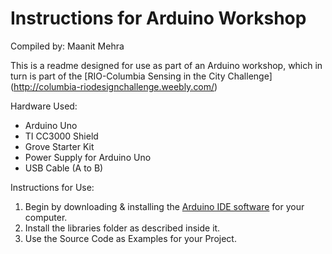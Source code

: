 # Instructions for Arduino Workshop

Compiled by: Maanit Mehra

This is a readme designed for use as part of an Arduino workshop, which in turn is part of the [RIO-Columbia Sensing in the City Challenge] (http://columbia-riodesignchallenge.weebly.com/) 


Hardware Used:
- Arduino Uno
- TI CC3000 Shield
- Grove Starter Kit
- Power Supply for Arduino Uno
- USB Cable (A to B)

Instructions for Use:
1. Begin by downloading & installing the [Arduino IDE software](https://www.arduino.cc/en/Main/Software) for your computer.
2. Install the libraries folder as described inside it.
3. Use the Source Code as Examples for your Project.
	

